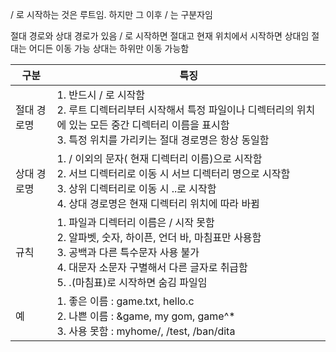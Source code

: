 / 로 시작하는 것은 루트임. 하지만 그 이후 / 는 구분자임

절대 경로와 상대 경로가 있음
/ 로 시작하면 절대고 현재 위치에서 시작하면 상대임
절대는 어디든 이동 가능 상대는 하위만 이동 가능함

| 구분     | 특징                                                                                                                                         |
| ------ | ------------------------------------------------------------------------------------------------------------------------------------------ |
| 절대 경로명 | 1. 반드시 / 로 시작함<br>2. 루트 디렉터리부터 시작해서 특정 파일이나 디렉터리의 위치에 있는 모든 중간 디렉터리 이름을 표시함<br>3. 특정 위치를 가리키는 절대 경로명은 항상 동일함                               |
| 상대 경로명 | 1. / 이외의 문자( 현재 디렉터리 이름)으로 시작함<br>2. 서브 디렉터리로 이동 시 서브 디렉터리 명으로 시작함<br>3. 상위 디렉터리로 이동 시 ..로 시작함<br>4. 상대 경로명은 현재 디렉터리 위치에 따라 바뀜             |
| 규칙     | 1. 파일과 디렉터리 이름은 / 시작 못함<br>2. 알파벳, 숫자, 하이픈, 언더 바, 마침표만 사용함<br>3. 공백과 다른 특수문자 사용 불가<br>4. 대문자 소문자 구별해서 다른 글자로 취급함<br>5. .(마침표)로 시작하면 숨김 파일임 |
| 예      | 1. 좋은 이름 : game.txt, hello.c<br>2. 나쁜 이름 : &game, my gom, game^*<br>3. 사용 못함 : myhome/, /test, /ban/dita                                   |
